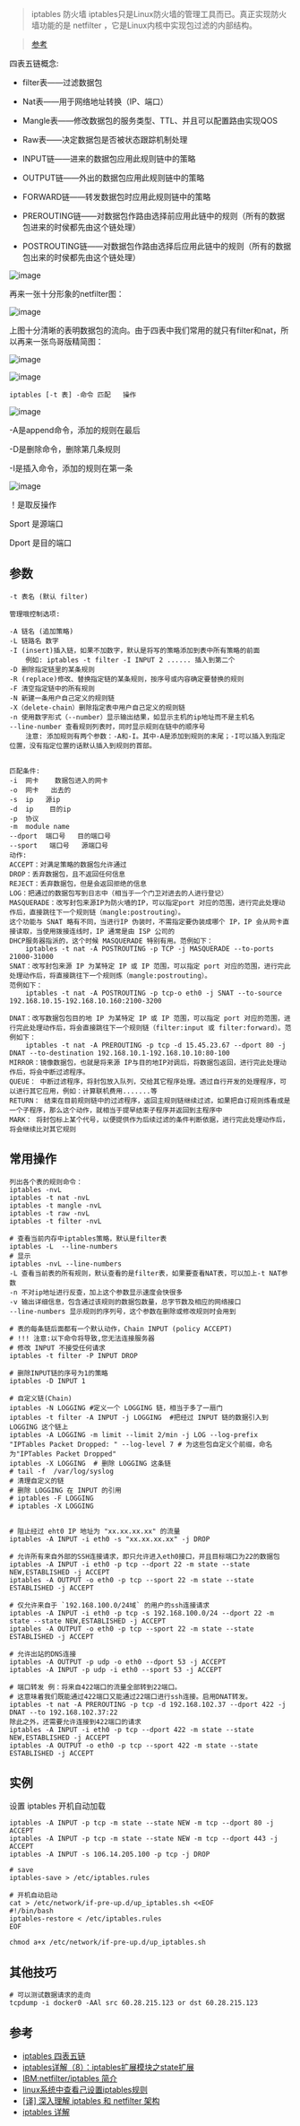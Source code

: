 > iptables 防火墙
> iptables只是Linux防火墙的管理工具而已。真正实现防火墙功能的是 netfilter ，它是Linux内核中实现包过滤的内部结构。


> [参考](https://www.cnblogs.com/bethal/p/5806525.html)

四表五链概念:

- filter表——过滤数据包
- Nat表——用于网络地址转换（IP、端口）
- Mangle表——修改数据包的服务类型、TTL、并且可以配置路由实现QOS
- Raw表——决定数据包是否被状态跟踪机制处理

- INPUT链——进来的数据包应用此规则链中的策略
- OUTPUT链——外出的数据包应用此规则链中的策略
- FORWARD链——转发数据包时应用此规则链中的策略
- PREROUTING链——对数据包作路由选择前应用此链中的规则（所有的数据包进来的时侯都先由这个链处理）
- POSTROUTING链——对数据包作路由选择后应用此链中的规则（所有的数据包出来的时侯都先由这个链处理）


![image](./images/1124877-20170313192222073-1011363533.png)

再来一张十分形象的netfilter图：

![image](./images/1124877-20170313192200120-808485861.png)


上图十分清晰的表明数据包的流向。由于四表中我们常用的就只有filter和nat，所以再来一张鸟哥版精简图：


![image](./images/1124877-20170313192235432-1409509839.png)

![image](./images/2fe617bf589da094e04fbfe059bba857.png)

````
iptables [-t 表] -命令 匹配   操作
````
![image](./images/8889505-a9860de36dca3d56.webp)


-A是append命令，添加的规则在最后

-D是删除命令，删除第几条规则

-I是插入命令，添加的规则在第一条

![image](./images/8889505-183226905f9500fb.webp)


！是取反操作

Sport 是源端口

Dport 是目的端口




参数
---

    -t 表名 (默认 filter)
    
    管理哦控制选项:

    -A 链名 (追加策略)
    -L 链路名 数字
    -I (insert)插入链，如果不加数字，默认是将写的策略添加到表中所有策略的前面
        例如: iptables -t filter -I INPUT 2 ...... 插入到第二个
    -D 删除指定链里的某条规则
    -R (replace)修改、替换指定链的某条规则，按序号或内容确定要替换的规则
    -F 清空指定链中的所有规则
    -N 新建一条用户自己定义的规则链
    -X（delete-chain）删除指定表中用户自己定义的规则链
    -n 使用数字形式（--number）显示输出结果，如显示主机的ip地址而不是主机名
    --line-number 查看规则列表时，同时显示规则在链中的顺序号
        注意: 添加规则有两个参数：-A和-I。其中-A是添加到规则的末尾；-I可以插入到指定位置，没有指定位置的话默认插入到规则的首部。


    匹配条件:
    -i  网卡    数据包进入的网卡
    -o  网卡   出去的
    -s  ip   源ip
    -d  ip    目的ip
    -p  协议
    -m  module name
    --dport  端口号   目的端口号
    --sport   端口号   源端口号
    动作:
    ACCEPT：对满足策略的数据包允许通过
    DROP：丢弃数据包，且不返回任何信息
    REJECT：丢弃数据包，但是会返回拒绝的信息
    LOG：把通过的数据包写到日志中（相当于一个门卫对进去的人进行登记）
    MASQUERADE：改写封包来源IP为防火墙的IP，可以指定port 对应的范围，进行完此处理动作后，直接跳往下一个规则链（mangle:postrouting）。
    这个功能与 SNAT 略有不同，当进行IP 伪装时，不需指定要伪装成哪个 IP，IP 会从网卡直接读取，当使用拨接连线时，IP 通常是由 ISP 公司的 
    DHCP服务器指派的，这个时候 MASQUERADE 特别有用。范例如下：
        iptables -t nat -A POSTROUTING -p TCP -j MASQUERADE --to-ports 21000-31000
    SNAT：改写封包来源 IP 为某特定 IP 或 IP 范围，可以指定 port 对应的范围，进行完此处理动作后，将直接跳往下一个规则炼（mangle:postrouting）。
    范例如下：
        iptables -t nat -A POSTROUTING -p tcp-o eth0 -j SNAT --to-source 192.168.10.15-192.168.10.160:2100-3200

    DNAT：改写数据包包目的地 IP 为某特定 IP 或 IP 范围，可以指定 port 对应的范围，进行完此处理动作后，将会直接跳往下一个规则链（filter:input 或 filter:forward）。范例如下：
        iptables -t nat -A PREROUTING -p tcp -d 15.45.23.67 --dport 80 -j DNAT --to-destination 192.168.10.1-192.168.10.10:80-100
    MIRROR：镜像数据包，也就是将来源 IP与目的地IP对调后，将数据包返回，进行完此处理动作后，将会中断过滤程序。
    QUEUE： 中断过滤程序，将封包放入队列，交给其它程序处理。透过自行开发的处理程序，可以进行其它应用，例如：计算联机费用.......等
    RETURN： 结束在目前规则链中的过滤程序，返回主规则链继续过滤，如果把自订规则炼看成是一个子程序，那么这个动作，就相当于提早结束子程序并返回到主程序中
    MARK： 将封包标上某个代号，以便提供作为后续过滤的条件判断依据，进行完此处理动作后，将会继续比对其它规则



常用操作
---

    列出各个表的规则命令：
    iptables -nvL
    iptables -t nat -nvL
    iptables -t mangle -nvL
    iptables -t raw -nvL
    iptables -t filter -nvL

    # 查看当前内存中iptables策略，默认是filter表  
    iptables -L  --line-numbers
    # 显示
    iptables -nvL --line-numbers
    -L 查看当前表的所有规则，默认查看的是filter表，如果要查看NAT表，可以加上-t NAT参数
    -n 不对ip地址进行反查，加上这个参数显示速度会快很多
    -v 输出详细信息，包含通过该规则的数据包数量，总字节数及相应的网络接口
    --line-numbers 显示规则的序列号，这个参数在删除或修改规则时会用到

    # 表的每条链后面都有一个默认动作，Chain INPUT (policy ACCEPT)
    # !!! 注意:以下命令将导致,您无法连接服务器
    # 修改 INPUT 不接受任何请求
    iptables -t filter -P INPUT DROP

    # 删除INPUT链的序号为1的策略  
    iptables -D INPUT 1  

    # 自定义链(Chain)
    iptables -N LOGGING #定义一个 LOGGING 链，相当于多了一扇门  
    iptables -t filter -A INPUT -j LOGGING  #把经过 INPUT 链的数据引入到 LOGGING 这个链上  
    iptables -A LOGGING -m limit --limit 2/min -j LOG --log-prefix "IPTables Packet Dropped: " --log-level 7 # 为这些包自定义个前缀，命名为"IPTables Packet Dropped"
    iptables -X LOGGING  # 删除 LOGGING 这条链  
    # tail -f  /var/log/syslog
    # 清理自定义的链
    # 删除 LOGGING 在 INPUT 的引用
    # iptables -F LOGGING
    # iptables -X LOGGING


    # 阻止经过 eht0 IP 地址为 "xx.xx.xx.xx" 的流量
    iptables -A INPUT -i eth0 -s "xx.xx.xx.xx" -j DROP

    # 允许所有来自外部的SSH连接请求，即只允许进入eth0接口，并且目标端口为22的数据包
    iptables -A INPUT -i eth0 -p tcp --dport 22 -m state --state NEW,ESTABLISHED -j ACCEPT
    iptables -A OUTPUT -o eth0 -p tcp --sport 22 -m state --state ESTABLISHED -j ACCEPT

    # 仅允许来自于 `192.168.100.0/24域` 的用户的ssh连接请求
    iptables -A INPUT -i eth0 -p tcp -s 192.168.100.0/24 --dport 22 -m state --state NEW,ESTABLISHED -j ACCEPT
    iptables -A OUTPUT -o eth0 -p tcp --sport 22 -m state --state ESTABLISHED -j ACCEPT

    # 允许出站的DNS连接
    iptables -A OUTPUT -p udp -o eth0 --dport 53 -j ACCEPT
    iptables -A INPUT -p udp -i eth0 --sport 53 -j ACCEPT

    # 端口转发 例：将来自422端口的流量全部转到22端口。
    # 这意味着我们既能通过422端口又能通过22端口进行ssh连接。启用DNAT转发。
    iptables -t nat -A PREROUTING -p tcp -d 192.168.102.37 --dport 422 -j DNAT --to 192.168.102.37:22
    除此之外，还需要允许连接到422端口的请求
    iptables -A INPUT -i eth0 -p tcp --dport 422 -m state --state NEW,ESTABLISHED -j ACCEPT
    iptables -A OUTPUT -o eth0 -p tcp --sport 422 -m state --state ESTABLISHED -j ACCEPT


实例
----

设置 iptables 开机自动加载


    iptables -A INPUT -p tcp -m state --state NEW -m tcp --dport 80 -j ACCEPT
    iptables -A INPUT -p tcp -m state --state NEW -m tcp --dport 443 -j ACCEPT
    iptables -A INPUT -s 106.14.205.100 -p tcp -j DROP
    
    # save
    iptables-save > /etc/iptables.rules
    
    # 开机自动启动
    cat > /etc/network/if-pre-up.d/up_iptables.sh <<EOF
    #!/bin/bash
    iptables-restore < /etc/iptables.rules
    EOF
    
    chmod a+x /etc/network/if-pre-up.d/up_iptables.sh


其他技巧
----

````
# 可以测试数据请求的走向
tcpdump -i docker0 -AAl src 60.28.215.123 or dst 60.28.215.123
````



参考
----
- [iptables 四表五链](https://www.cnblogs.com/zhujingzhi/p/9706664.html)
- [iptables详解（8）：iptables扩展模块之state扩展](http://www.zsythink.net/archives/1597)
- [IBM:netfilter/iptables 简介](https://www.ibm.com/developerworks/cn/linux/network/s-netip/index.html)
- [linux系统中查看己设置iptables规则](https://blog.csdn.net/chengxuyuanyonghu/article/details/51897666)
- [[译] 深入理解 iptables 和 netfilter 架构](https://arthurchiao.github.io/blog/deep-dive-into-iptables-and-netfilter-arch-zh/)
- [iptables 详解](https://www.jianshu.com/p/ebd8f1c26d53)